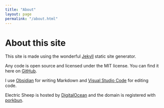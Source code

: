 ```yaml
---
title: "About"
layout: page
permalink: "/about.html"
---
```


# About this site

This site is made using the wonderful [Jekyll](https://jekyllrb.com) static site generator.

Any code is open source and licensed under the MIT license. You can find it
here on [GitHub](https://github.com/ricsheep/electricsheep).

I use [Obsidian](https://obsidian.md) for writing Markdown and [Visual Studio Code](https://code.visualstudio.com) for editing code.

Electric Sheep is hosted by [DigitalOcean](https://www.digitalocean.com) and the domain is registered with [porkbun](https://porkbun.com).
